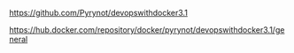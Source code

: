 https://github.com/Pyrynot/devopswithdocker3.1

https://hub.docker.com/repository/docker/pyrynot/devopswithdocker3.1/general